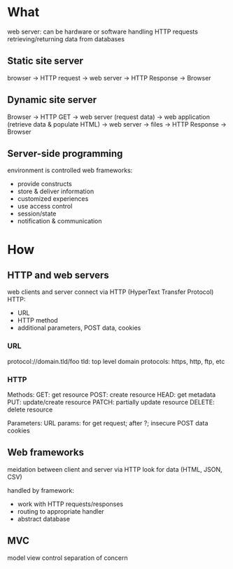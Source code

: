 # What
web server: can be hardware or software
handling HTTP requests
retrieving/returning data from databases

## Static site server
browser -> HTTP request -> web server -> HTTP Response -> Browser

## Dynamic site server
Browser -> HTTP GET -> web server (request data) -> web application (retrieve data & populate HTML) -> web server -> files -> HTTP Response -> Browser

## Server-side programming
environment is controlled
web frameworks:
* provide constructs
* store  & deliver information
* customized experiences
* use access control
* session/state
* notification & communication

# How
## HTTP and web servers
web clients and server connect via HTTP (HyperText Transfer Protocol)
HTTP:
* URL
* HTTP method
* additional parameters, POST data, cookies

### URL
protocol://domain.tld/foo
tld: top level domain
protocols: https, http, ftp, etc

### HTTP
Methods:
GET: get resource
POST: create resource
HEAD: get metadata
PUT: update/create resource
PATCH: partially update resource
DELETE: delete resource

Parameters:
URL params: for get request; after ?; insecure
POST data
cookies

## Web frameworks
meidation between client and server via HTTP
look for data (HTML, JSON, CSV)

handled by framework:
* work with HTTP requests/responses
* routing to appropriate handler
* abstract database

## MVC
model view control
separation of concern